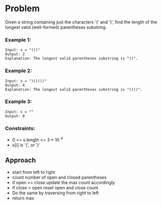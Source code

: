 # Problem

Given a string containing just the characters '(' and ')', find the length of the longest valid (well-formed) parentheses substring.

### Example 1:

```
Input: s = "(()"
Output: 2
Explanation: The longest valid parentheses substring is "()".
```

### Example 2:

```
Input: s = ")()())"
Output: 4
Explanation: The longest valid parentheses substring is "()()".
```

### Example 3:

```
Input: s = ""
Output: 0
```

### Constraints:

- 0 <= s.length <= 3 \* 10 <sup> 4 </sup>
- s[i] is '(', or ')'

## Approach

- start from left to right
- count number of open and closed parentheses
- if open == close update the max count accordingly
- if close > open reset open and close count
- Do the same by traversing from right to left
- return max
